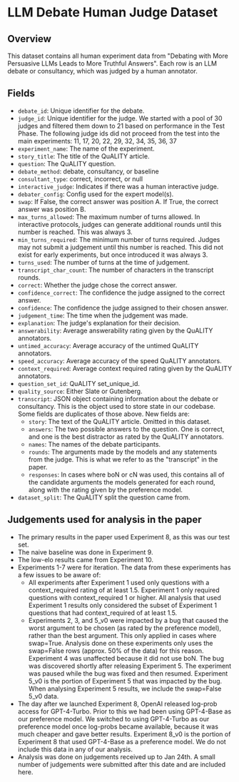 # LLM Debate Human Judge Dataset

## Overview
This dataset contains all human experiment data from "Debating with More Persuasive LLMs Leads to More Truthful Answers". Each row is an LLM debate or consultancy, which was judged by a human annotator.


## Fields
- `debate_id`: Unique identifier for the debate.
- `judge_id`: Unique identifier for the judge. We started with a pool of 30 judges and filtered them down to 21 based on performance in the Test Phase. The following judge ids did not proceed from the test into the main experiments: 11, 17, 20, 22, 29, 32, 34, 35, 36, 37
- `experiment_name`: The name of the experiment.
- `story_title`: The title of the QuALITY article.
- `question`: The QuALITY question.
- `debate_method`: debate, consultancy, or baseline
- `consultant_type`: correct, incorrect, or null
- `interactive_judge`: Indicates if there was a human interactive judge.
- `debater_config`: Config used for the expert model(s).
- `swap`: If False, the correct answer was position A. If True, the correct answer was position B.
- `max_turns_allowed`: The maximum number of turns allowed. In interactive protocols, judges can generate additional rounds until this number is reached. This was always 3.
- `min_turns_required`: The minimum number of turns required. Judges may not submit a judgement until this number is reached. This did not exist for early experiments, but once introduced it was always 3.
- `turns_used`: The number of turns at the time of judgement.
- `transcript_char_count`: The number of characters in the transcript rounds.
- `correct`: Whether the judge chose the correct answer.
- `confidence_correct`: The confidence the judge assigned to the correct answer.
- `confidence`: The confidence the judge assigned to their chosen answer.
- `judgement_time`: The time when the judgement was made.
- `explanation`: The judge's explanation for their decision.
- `answerability`: Average answerability rating given by the QuALITY annotators.
- `untimed_accuracy`: Average accuracy of the untimed QuALITY annotators.
- `speed_accuracy`: Average accuracy of the speed QuALITY annotators.
- `context_required`: Average context required rating given by the QuALITY annotators.
- `question_set_id`: QuALITY set_unique_id.
- `quality_source`: Either Slate or Gutenberg.
- `transcript`: JSON object containing information about the debate or consultancy. This is the object used to store state in our codebase. Some fields are duplicates of those above. New fields are:
  - `story`: The text of the QuALITY article. Omitted in this dataset.
  - `answers`: The two possible answers to the question. One is correct, and one is the best distractor as rated by the QuALITY annotators.
  - `names`: The names of the debate participants.
  - `rounds`: The arguments made by the models and any statements from the judge. This is what we refer to as the "transcript" in the paper.
  - `responses`: In cases where boN or cN was used, this contains all of the candidate arguments the models generated for each round, along with the rating given by the preference model.
- `dataset_split`: The QuALITY split the question came from.

## Judgements used for analysis in the paper
- The primary results in the paper used Experiment 8, as this was our test set.
- The naive baseline was done in Experiment 9.
- The low-elo results came from Experiment 10.
- Experiments 1-7 were for iteration. The data from these experiments has a few issues to be aware of:
  - All experiments after Experiment 1 used only questions with a context_required rating of at least 1.5. Experiment 1 only required questions with context_required 1 or higher. All analysis that used Experiment 1 results only considered the subset of Experiment 1 questions that had context_required of at least 1.5.
  - Experiments 2, 3, and 5_v0 were impacted by a bug that caused the worst argument to be chosen (as rated by the preference model), rather than the best argument. This only applied in cases where swap=True. Analysis done on these experiments only uses the swap=False rows (approx. 50% of the data) for this reason. Experiment 4 was unaffected because it did not use boN. The bug was discovered shortly after releasing Experiment 5. The experiment was paused while the bug was fixed and then resumed. Experiment 5_v0 is the portion of Experiment 5 that was impacted by the bug. When analysing Experiment 5 results, we include the swap=False 5_v0 data.
- The day after we launched Experiment 8, OpenAI released log-prob access for GPT-4-Turbo. Prior to this we had been using GPT-4-Base as our preference model. We switched to using GPT-4-Turbo as our preference model once log-probs became available, because it was much cheaper and gave better results. Experiment 8_v0 is the portion of Experiment 8 that used GPT-4-Base as a preference model. We do not include this data in any of our analysis.
- Analysis was done on judgements received up to Jan 24th. A small number of judgements were submitted after this date and are included here.
